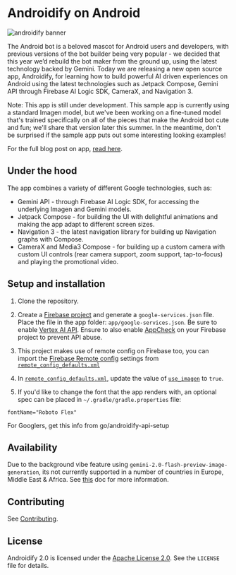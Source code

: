 # Androidify on Android

![androidify banner](/art/androidify_banner.webp)

The Android bot is a beloved mascot for Android users and developers, with previous versions of the
bot builder being very popular - we decided that this year we’d rebuild the bot maker from the
ground up, using the latest technology backed by Gemini. Today we are releasing a new open source
app, Androidify, for learning how to build powerful AI driven experiences on Android using the
latest technologies such as Jetpack Compose, Gemini API through Firebase AI Logic SDK, CameraX, and
Navigation 3.

Note: This app is still under development. This sample app is currently using a standard Imagen
model, but we've been working on a fine-tuned model that's trained specifically on all of the pieces
that make the Android bot cute and fun; we'll share that version later this summer. In the meantime,
don't be surprised if the sample app puts out some interesting looking examples!

For the full blog post on app, [read here](https://android-developers.googleblog.com/2025/05/androidify-building-ai-driven-experiences-jetpack-compose-gemini-camerax.html). 

## Under the hood
The app combines a variety of different Google technologies, such as:
* Gemini API - through Firebase AI Logic SDK, for accessing the underlying Imagen and Gemini models.
* Jetpack Compose - for building the UI with delightful animations and making the app adapt to different screen sizes.
* Navigation 3 - the latest navigation library for building up Navigation graphs with Compose.
* CameraX and Media3 Compose - for building up a custom camera with custom UI controls (rear camera support, zoom support, tap-to-focus) and playing the promotional video.

## Setup and installation

1. Clone the repository.
2. Create a [Firebase project](https://firebase.google.com/products/firebase-ai-logic) and
   generate a `google-services.json` file.
   Place the file in the app folder: `app/google-services.json`. Be sure to enable [Vertex AI API](https://console.cloud.google.com/apis/library/aiplatform.googleapis.com).
   Ensure to also enable [AppCheck](https://console.firebase.google.com/project/_/appcheck) on your Firebase project to prevent API abuse.

3. This project makes use of remote config on Firebase too, you can import the [Firebase Remote config](https://firebase.google.com/docs/remote-config) settings from 
[`remote_config_defaults.xml`](core/network/src/main/res/xml/remote_config_defaults.xml)

4. In [`remote_config_defaults.xml`](core/network/src/main/res/xml/remote_config_defaults.xml), update the value of [`use_imagen`](core/network/src/main/res/xml/remote_config_defaults.xml#L40) to `true`. 

5. If you'd like to change the font that the app renders with, an optional spec can be placed in
   `~/.gradle/gradle.properties` file:

```properties
fontName="Roboto Flex"
```

For Googlers, get this info from go/androidify-api-setup

## Availability
Due to the background vibe feature using 
`gemini-2.0-flash-preview-image-generation`, its not currently supported in a number of countries in Europe, Middle East & Africa.
See [this](https://ai.google.dev/gemini-api/docs/models#gemini-2.0-flash-preview-image-generation) doc for more information. 

## Contributing

See [Contributing](CONTRIBUTING.md).

## License

Androidify 2.0 is licensed under the [Apache License 2.0](LICENSE). See the `LICENSE` file for
details.
